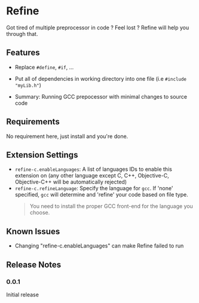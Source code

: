# Refine

Got tired of multiple preprocessor in code ? Feel lost ? Refine will help you through that.

## Features

- Replace `#define`, `#if`, ...

- Put all of dependencies in working directory into one file (i.e `#include "myLib.h"`)

- Summary: Running GCC prepocessor with minimal changes to source code

## Requirements

No requirement here, just install and you're done.

## Extension Settings

- `refine-c.enableLanguages`: A list of languages IDs to enable this extension on (any other language except C, C++, Objective-C, Objective-C++ will be automatically rejected)
- `refine-c.refineLanguage`: Specify the language for `gcc`. If 'none' specified, `gcc` will determine and 'refine' your code based on file type.
  > You need to install the proper GCC front-end for the language you choose.

## Known Issues

- Changing "refine-c.enableLanguages" can make Refine failed to run

## Release Notes

### 0.0.1

Initial release
